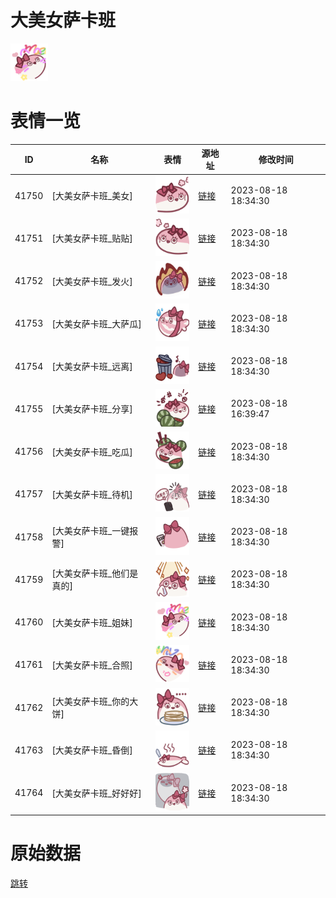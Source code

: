 # 大美女萨卡班

<img src="./cover.png" height="60" alt="cover" />

# 表情一览

|ID|名称|表情|源地址|修改时间|
|----|----|----|----|----|
|41750|[大美女萨卡班_美女]|<img src="./pic/041750_%5B大美女萨卡班_美女%5D.png" height="60" alt="美女"/>|[链接](https://i0.hdslb.com/bfs/garb/a2e67c0a579f8e40e8dfa73a577ecea6501e0db3.png)|2023-08-18 18:34:30|
|41751|[大美女萨卡班_贴贴]|<img src="./pic/041751_%5B大美女萨卡班_贴贴%5D.png" height="60" alt="贴贴"/>|[链接](https://i0.hdslb.com/bfs/garb/bde934ca04c5007f583d36c241347aeccb472e58.png)|2023-08-18 18:34:30|
|41752|[大美女萨卡班_发火]|<img src="./pic/041752_%5B大美女萨卡班_发火%5D.png" height="60" alt="发火"/>|[链接](https://i0.hdslb.com/bfs/garb/b4224a6be244fff256d98b8515d7b3214d671da0.png)|2023-08-18 18:34:30|
|41753|[大美女萨卡班_大萨瓜]|<img src="./pic/041753_%5B大美女萨卡班_大萨瓜%5D.png" height="60" alt="大萨瓜"/>|[链接](https://i0.hdslb.com/bfs/garb/c829a131d68ef847f16118ae44e8e7999eedd761.png)|2023-08-18 18:34:30|
|41754|[大美女萨卡班_远离]|<img src="./pic/041754_%5B大美女萨卡班_远离%5D.png" height="60" alt="远离"/>|[链接](https://i0.hdslb.com/bfs/garb/f4356e616cd8320d70380db2db00a2c195c83c4d.png)|2023-08-18 18:34:30|
|41755|[大美女萨卡班_分享]|<img src="./pic/041755_%5B大美女萨卡班_分享%5D.png" height="60" alt="分享"/>|[链接](https://i0.hdslb.com/bfs/garb/e177e60e9129d90440d9a1bc72de870b1a72adff.png)|2023-08-18 16:39:47|
|41756|[大美女萨卡班_吃瓜]|<img src="./pic/041756_%5B大美女萨卡班_吃瓜%5D.png" height="60" alt="吃瓜"/>|[链接](https://i0.hdslb.com/bfs/garb/d082d219d9637ab13515feeb77792bb498836ad1.png)|2023-08-18 18:34:30|
|41757|[大美女萨卡班_待机]|<img src="./pic/041757_%5B大美女萨卡班_待机%5D.png" height="60" alt="待机"/>|[链接](https://i0.hdslb.com/bfs/garb/48cd80d975d0c2d93d5b2a84fb7fce99bb28730e.png)|2023-08-18 18:34:30|
|41758|[大美女萨卡班_一键报警]|<img src="./pic/041758_%5B大美女萨卡班_一键报警%5D.png" height="60" alt="一键报警"/>|[链接](https://i0.hdslb.com/bfs/garb/b9c6104cd204ca844ce68255f8694160432beb23.png)|2023-08-18 18:34:30|
|41759|[大美女萨卡班_他们是真的]|<img src="./pic/041759_%5B大美女萨卡班_他们是真的%5D.png" height="60" alt="他们是真的"/>|[链接](https://i0.hdslb.com/bfs/garb/75985dad90994ae51ce775e72de3a1231a1f156e.png)|2023-08-18 18:34:30|
|41760|[大美女萨卡班_姐妹]|<img src="./pic/041760_%5B大美女萨卡班_姐妹%5D.png" height="60" alt="姐妹"/>|[链接](https://i0.hdslb.com/bfs/garb/b19a59e0079591f53ad5a42af1afb512ce29da87.png)|2023-08-18 18:34:30|
|41761|[大美女萨卡班_合照]|<img src="./pic/041761_%5B大美女萨卡班_合照%5D.png" height="60" alt="合照"/>|[链接](https://i0.hdslb.com/bfs/garb/9ea6829e5371fb9afe6bf2c0c6b0a57752943ad5.png)|2023-08-18 18:34:30|
|41762|[大美女萨卡班_你的大饼]|<img src="./pic/041762_%5B大美女萨卡班_你的大饼%5D.png" height="60" alt="你的大饼"/>|[链接](https://i0.hdslb.com/bfs/garb/75119ef14c63a6271bc2eb44f1b238857189047b.png)|2023-08-18 18:34:30|
|41763|[大美女萨卡班_昏倒]|<img src="./pic/041763_%5B大美女萨卡班_昏倒%5D.png" height="60" alt="昏倒"/>|[链接](https://i0.hdslb.com/bfs/garb/1c271df01e64e6df2375261ae9e72634532a343b.png)|2023-08-18 18:34:30|
|41764|[大美女萨卡班_好好好]|<img src="./pic/041764_%5B大美女萨卡班_好好好%5D.png" height="60" alt="好好好"/>|[链接](https://i0.hdslb.com/bfs/garb/9675f9c7dea77182873f511aa95aa660c9932bcb.png)|2023-08-18 18:34:30|

# 原始数据

[跳转](./raw.json)

